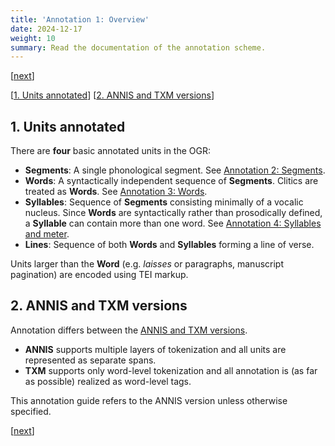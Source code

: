 ```yaml
---
title: 'Annotation 1: Overview'
date: 2024-12-17
weight: 10
summary: Read the documentation of the annotation scheme.
---
```


\[[next](/docs/annotation-segs)\]

\[[1. Units annotated](#1-units-annotated)\] \[[2. ANNIS and TXM versions](#2-annis-and-txm-versions)\]

## 1. Units annotated

There are __four__ basic annotated units in the OGR:

+ __Segments__: A single phonological segment. See [Annotation 2: Segments](/docs/annotation-segs).
+ __Words__: A syntactically independent sequence of __Segments__. 
Clitics are treated as __Words__. See [Annotation 3: Words](/docs/annotation-word).
+ __Syllables__: Sequence of __Segments__ consisting minimally of a vocalic nucleus. 
Since __Words__ are syntactically rather than prosodically defined, a __Syllable__ can
contain more than one word.
See [Annotation 4: Syllables and meter](/docs/annotation-sylls).
+ __Lines__: Sequence of both __Words__ and __Syllables__ forming a line of verse.

Units larger than the __Word__ (e.g. _laisses_ or paragraphs, manuscript pagination) are 
encoded using TEI markup.

## 2. ANNIS and TXM versions

Annotation differs between the [ANNIS and TXM versions](/docs/download). 

+ __ANNIS__ supports multiple layers of tokenization and all units are represented as separate spans.
+ __TXM__ supports only word-level tokenization and all annotation is (as far as possible) realized as word-level tags. 

This annotation guide refers to the ANNIS version unless otherwise specified.

\[[next](/docs/annotation-segs)\]

